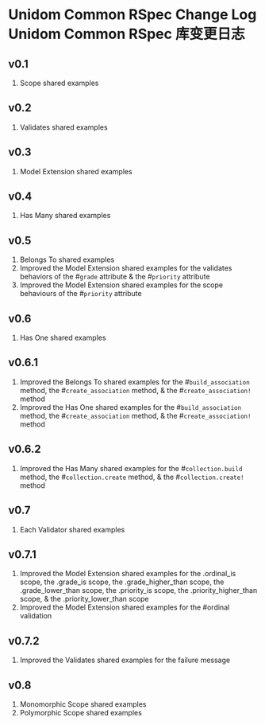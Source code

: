 # Unidom Common RSpec Change Log Unidom Common RSpec 库变更日志

## v0.1
1. Scope shared examples

## v0.2
1. Validates shared examples

## v0.3
1. Model Extension shared examples

## v0.4
1. Has Many shared examples

## v0.5
1. Belongs To shared examples
2. Improved the Model Extension shared examples for the validates behaviors of the #``grade`` attribute & the #``priority`` attribute
3. Improved the Model Extension shared examples for the scope behaviours of the #``priority`` attribute

## v0.6
1. Has One shared examples

## v0.6.1
1. Improved the Belongs To shared examples for the #``build_association`` method, the #``create_association`` method, & the #``create_association!`` method
2. Improved the Has One shared examples for the #``build_association`` method, the #``create_association`` method, & the #``create_association!`` method

## v0.6.2
1. Improved the Has Many shared examples for the #``collection.build`` method, the #``collection.create`` method, & the #``collection.create!`` method

## v0.7
1. Each Validator shared examples

## v0.7.1
1. Improved the Model Extension shared examples for the .ordinal_is scope, the .grade_is scope, the .grade_higher_than scope, the .grade_lower_than scope, the .priority_is scope, the .priority_higher_than scope, & the .priority_lower_than scope
2. Improved the Model Extension shared examples for the #ordinal validation

## v0.7.2
1. Improved the Validates shared examples for the failure message

## v0.8
1. Monomorphic Scope shared examples
2. Polymorphic Scope shared examples
